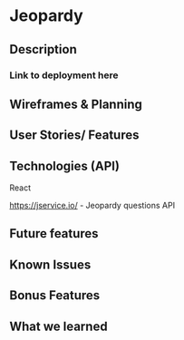 # Jeopardy

## Description
### Link to deployment here

## Wireframes & Planning

## User Stories/ Features

## Technologies (API)
React

https://jservice.io/ - Jeopardy questions API
## Future features

## Known Issues

## Bonus Features

## What we learned